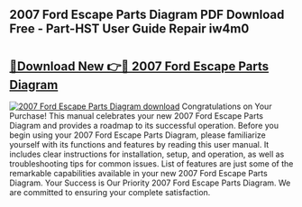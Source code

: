 ## 2007 Ford Escape Parts Diagram PDF Download Free - Part-HST User Guide Repair iw4m0

# <h2><a href="http://dfoqflt.blite.top/?on=2007+Ford+Escape+Parts+Diagram">🔗Download New 👉🔴 2007 Ford Escape Parts Diagram</a></h2>

[![2007 Ford Escape Parts Diagram download](https://i.imgur.com/lujVjoI.png)](http://dfoqflt.blite.top/?on=2007+Ford+Escape+Parts+Diagram)
Congratulations on Your Purchase! This manual celebrates your new 2007 Ford Escape Parts Diagram and provides a roadmap to its successful operation. Before you begin using your 2007 Ford Escape Parts Diagram, please familiarize yourself with its functions and features by reading this user manual. It includes clear instructions for installation, setup, and operation, as well as troubleshooting tips for common issues. List of features are just some of the remarkable capabilities available in your new 2007 Ford Escape Parts Diagram. Your Success is Our Priority 2007 Ford Escape Parts Diagram. We are committed to ensuring your complete satisfaction.
